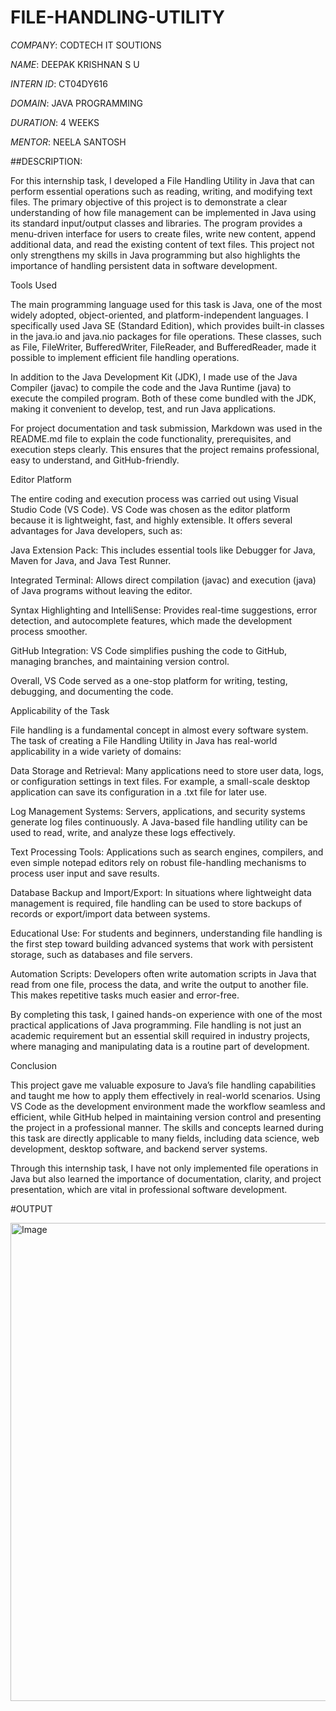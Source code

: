 # FILE-HANDLING-UTILITY

*COMPANY*: CODTECH IT SOUTIONS

*NAME*: DEEPAK KRISHNAN S U

*INTERN ID*: CT04DY616

*DOMAIN*: JAVA PROGRAMMING

*DURATION*: 4 WEEKS

*MENTOR*: NEELA SANTOSH

##DESCRIPTION:

For this internship task, I developed a File Handling Utility in Java that can perform essential operations such as reading, writing, and modifying text files. The primary objective of this project is to demonstrate a clear understanding of how file management can be implemented in Java using its standard input/output classes and libraries. The program provides a menu-driven interface for users to create files, write new content, append additional data, and read the existing content of text files. This project not only strengthens my skills in Java programming but also highlights the importance of handling persistent data in software development.


Tools Used

The main programming language used for this task is Java, one of the most widely adopted, object-oriented, and platform-independent languages. I specifically used Java SE (Standard Edition), which provides built-in classes in the java.io and java.nio packages for file operations. These classes, such as File, FileWriter, BufferedWriter, FileReader, and BufferedReader, made it possible to implement efficient file handling operations.

In addition to the Java Development Kit (JDK), I made use of the Java Compiler (javac) to compile the code and the Java Runtime (java) to execute the compiled program. Both of these come bundled with the JDK, making it convenient to develop, test, and run Java applications.

For project documentation and task submission, Markdown was used in the README.md file to explain the code functionality, prerequisites, and execution steps clearly. This ensures that the project remains professional, easy to understand, and GitHub-friendly.


Editor Platform

The entire coding and execution process was carried out using Visual Studio Code (VS Code). VS Code was chosen as the editor platform because it is lightweight, fast, and highly extensible. It offers several advantages for Java developers, such as:

Java Extension Pack: This includes essential tools like Debugger for Java, Maven for Java, and Java Test Runner.

Integrated Terminal: Allows direct compilation (javac) and execution (java) of Java programs without leaving the editor.

Syntax Highlighting and IntelliSense: Provides real-time suggestions, error detection, and autocomplete features, which made the development process smoother.

GitHub Integration: VS Code simplifies pushing the code to GitHub, managing branches, and maintaining version control.

Overall, VS Code served as a one-stop platform for writing, testing, debugging, and documenting the code.


Applicability of the Task

File handling is a fundamental concept in almost every software system. The task of creating a File Handling Utility in Java has real-world applicability in a wide variety of domains:

Data Storage and Retrieval: Many applications need to store user data, logs, or configuration settings in text files. For example, a small-scale desktop application can save its configuration in a .txt file for later use.

Log Management Systems: Servers, applications, and security systems generate log files continuously. A Java-based file handling utility can be used to read, write, and analyze these logs effectively.

Text Processing Tools: Applications such as search engines, compilers, and even simple notepad editors rely on robust file-handling mechanisms to process user input and save results.

Database Backup and Import/Export: In situations where lightweight data management is required, file handling can be used to store backups of records or export/import data between systems.

Educational Use: For students and beginners, understanding file handling is the first step toward building advanced systems that work with persistent storage, such as databases and file servers.

Automation Scripts: Developers often write automation scripts in Java that read from one file, process the data, and write the output to another file. This makes repetitive tasks much easier and error-free.

By completing this task, I gained hands-on experience with one of the most practical applications of Java programming. File handling is not just an academic requirement but an essential skill required in industry projects, where managing and manipulating data is a routine part of development.


Conclusion

This project gave me valuable exposure to Java’s file handling capabilities and taught me how to apply them effectively in real-world scenarios. Using VS Code as the development environment made the workflow seamless and efficient, while GitHub helped in maintaining version control and presenting the project in a professional manner. The skills and concepts learned during this task are directly applicable to many fields, including data science, web development, desktop software, and backend server systems.

Through this internship task, I have not only implemented file operations in Java but also learned the importance of documentation, clarity, and project presentation, which are vital in professional software development.

#OUTPUT

<img width="856" height="765" alt="Image" src="https://github.com/user-attachments/assets/4836e19e-e533-4592-b63f-106c1b9aeae7" />
